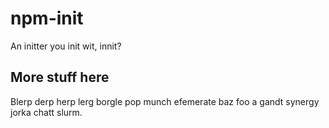# npm-init

An initter you init wit, innit?






























<extoc></extoc>

## More stuff here

Blerp derp herp lerg borgle pop munch efemerate baz foo a gandt synergy
jorka chatt slurm.
